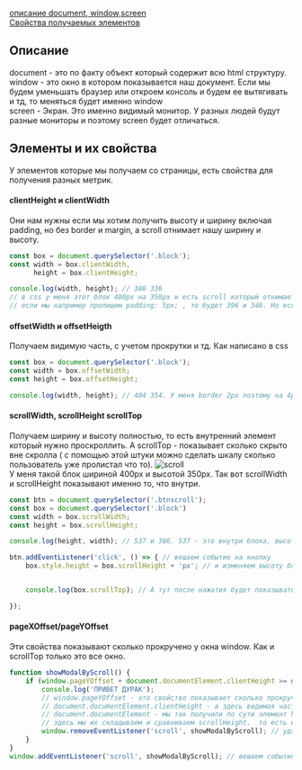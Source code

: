 [описание document, window,screen]()<br>
[Свойства получаемых элементов]()<br>

## Описание
document - это по факту объект который содержит всю html структуру.<br>
window - это окно в котором показывается наш документ.
Если мы будем уменьшать браузер или откроем консоль и будем ее вытягивать и тд, то меняться будет именно window<br>
screen - Экран. Это именно видимый монитор. У разных людей будут разные мониторы и поэтому screen будет отличаться.<br>



## <a name="elements"> Элементы и их свойства </a>
У элементов которые мы получаем со страницы, есть свойства для получения разных метрик.

#### clientHeight и clientWidth
Они нам нужны если мы хотим получить высоту и ширину включая padding, но без border и margin, а scroll отнимает нашу ширину и высоту. 
```javaScript
const box = document.querySelector('.block');
const width = box.clientWidth,
      height = box.clientHeight;

console.log(width, height); // 386 336
// в css у меня этот блок 400px на 350px и есть scroll который отнимает 14px.
// если мы например пропишем padding: 5px; , то будет 396 и 346. Но если пропишем border или margin ничего не изменится.
```
#### offsetWidth и offsetHeigth 
Получаем видимую часть, с учетом прокрутки и тд. Как написано в css 
```javaScript
const box = document.querySelector('.block');
const width = box.offsetWidth;
const height = box.offsetHeight;

console.log(width, height); // 404 354. У меня border 2px поэтому на 4px больше с каждой стороны. Scroll при этом уже не отнимает px так как он учитывается.
```
#### scrollWidth, scrollHeight scrollTop
Получаем ширину и высоту полностью, то есть внутренний элемент который нужно проскроллить. А scrollTop - показывает сколько скрыто вне скролла ( с помощью этой штуки можно сделать шкалу сколько пользователь уже пролистал что то).
![scroll](https://github.com/Aquariids/MyJS/blob/main/app/img/btnScroll.png)<br>
У меня такой блок шириной 400px и высотой 350px. Так вот scrollWidth и scrollHeight показывают именно то, что внутри.
```javaScript
const btn = document.querySelector('.btnscroll');
const box = document.querySelector('.block')
const width = box.scrollWidth;
const height = box.scrollHeight;

console.log(height, width); // 537 и 386. 537 - это внутри блока, высота увеличилась из за текста внутри. 386 ширина, 14px забрал scroll

btn.addEventListener('click', () => { // вешаем событие на кнопку
    box.style.height = box.scrollHeight + 'px'; // и изменяем высоту блока при нажатии. немного раскрываем так сказать.


    console.log(box.scrollTop); // А тут после нажатия будет показывать сколько пикселей вверху осталось вне нашего поля зрения(сколько мы проскролили) 

});
```
#### pageXOffset/pageYOffset
Эти свойства показывают сколько прокручено у окна window. Как и scrollTop только это все окно.
```javaScript
function showModalByScroll() {
    if (window.pageYOffset + document.documentElement.clientHeight >= document.documentElement.scrollHeight) {
        console.log('ПРИВЕТ ДУРАК');
        // window.pageYOffset - это свойство показывает сколько прокрученно у всего окна
        // document.documentElement.clientHeight - а здесь видимая часть всего html
        // document.documentElement - мы так получили по сути элемент html
        // здесь мы их складываем и сравниваем scrollHeight.  то есть если прокрученная окна часть и видимая совпадают с scrollHeight у всего html, значит мы прокрутили страницу до самого конца.
        window.removeEventListener('scroll', showModalByScroll); // удаляем обработчик
    }
}
window.addEventListener('scroll', showModalByScroll); // вешаем событие scroll На окно и передаем нашу функцию
```

    

